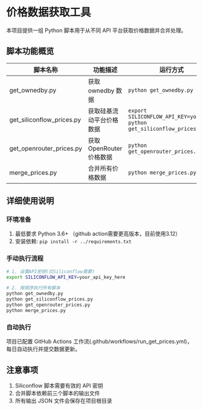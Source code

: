 # 价格数据获取工具

本项目提供一组 Python 脚本用于从不同 API 平台获取价格数据并合并处理。

## 脚本功能概览

| 脚本名称                  | 功能描述                 | 运行方式                                                                    | 输出文件                                           |
| ------------------------- | ------------------------ | --------------------------------------------------------------------------- | -------------------------------------------------- |
| get_ownedby.py            | 获取 ownedby 数据        | `python get_ownedby.py`                                                     | ownedby.json                                       |
| get_siliconflow_prices.py | 获取硅基流动平台价格数据 | `export SILICONFLOW_API_KEY=your_key`<br>`python get_siliconflow_prices.py` | siliconflow_prices.json<br>siliconflow_models.json |
| get_openrouter_prices.py  | 获取 OpenRouter 价格数据 | `python get_openrouter_prices.py`                                           | openrouter_prices.json                             |
| merge_prices.py           | 合并所有价格数据         | `python merge_prices.py`                                                    | oneapi_prices.json<br>onehub_only_prices.json      |

## 详细使用说明

### 环境准备

1. 最低要求 Python 3.6+ （github action需要更高版本，目前使用3.12）
2. 安装依赖: `pip install -r ../requirements.txt`

### 手动执行流程

```bash
# 1. 设置API密钥(仅Siliconflow需要)
export SILICONFLOW_API_KEY=your_api_key_here

# 2. 按顺序执行所有脚本
python get_ownedby.py
python get_siliconflow_prices.py
python get_openrouter_prices.py
python merge_prices.py
```

### 自动执行

项目已配置 GitHub Actions 工作流(.github/workflows/run_get_prices.yml)，每日自动执行并提交数据更新。

## 注意事项

1. Siliconflow 脚本需要有效的 API 密钥
2. 合并脚本依赖前三个脚本的输出文件
3. 所有输出 JSON 文件会保存在项目根目录

